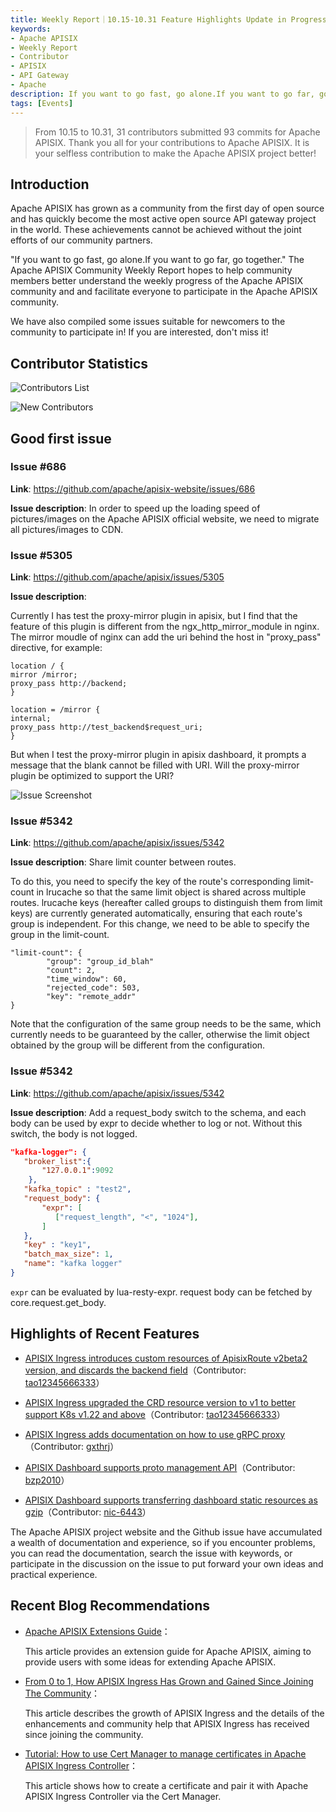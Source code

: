 ```yaml
---
title: Weekly Report｜10.15-10.31 Feature Highlights Update in Progress
keywords:
- Apache APISIX
- Weekly Report
- Contributor
- APISIX
- API Gateway
- Apache
description: If you want to go fast, go alone.If you want to go far, go together. The Apache APISIX Community Weekly Report hopes to help community members better understand the weekly progress of the Apache APISIX community and and facilitate everyone to participate in the Apache APISIX community.
tags: [Events]
---
```


> From 10.15 to 10.31, 31 contributors submitted 93 commits for Apache APISIX. Thank you all for your contributions to Apache APISIX. It is your selfless contribution to make the Apache APISIX project better!

<!--truncate-->

## Introduction

Apache APISIX has grown as a community from the first day of open source and has quickly become the most active open source API gateway project in the world. These achievements cannot be achieved without the joint efforts of our community partners.

"If you want to go fast, go alone.If you want to go far, go together." The Apache APISIX Community Weekly Report hopes to help community members better understand the weekly progress of the Apache APISIX community and and facilitate everyone to participate in the Apache APISIX community.

We have also compiled some issues suitable for newcomers to the community to participate in! If you are interested, don't miss it!

## Contributor Statistics

![Contributors List](https://static.apiseven.com/202108/1635733917401-732f84d0-24a1-4c31-acea-4e45f5e56816.png)

![New Contributors](https://static.apiseven.com/202108/1635735281818-c6cb23ce-4242-44ee-a569-38a46b607253.31eng)

## Good first issue

### Issue #686

**Link**: https://github.com/apache/apisix-website/issues/686

**Issue description**: In order to speed up the loading speed of pictures/images on the Apache APISIX official website, we need to migrate all pictures/images to CDN.

### Issue #5305

**Link**: https://github.com/apache/apisix/issues/5305

**Issue description**:

Currently I has test the proxy-mirror plugin in apisix, but I find that the feature of this plugin is different from the ngx_http_mirror_module in nginx. The mirror moudle of nginx can add the uri behind the host in "proxy_pass" directive, for example:

```
location / {
mirror /mirror;
proxy_pass http://backend;
}

location = /mirror {
internal;
proxy_pass http://test_backend$request_uri;
}
```

But when I test the proxy-mirror plugin in apisix dashboard, it prompts a message that the blank cannot be filled with URI. Will the proxy-mirror plugin be optimized to support the URI?

![Issue Screenshot](https://static.apiseven.com/202108/1635734126653-8fe4c1e7-5b9a-4e78-b747-fb30cbae7f36.png)

### Issue #5342

**Link**: https://github.com/apache/apisix/issues/5342

**Issue description**: Share limit counter between routes.

To do this, you need to specify the key of the route's corresponding limit-count in lrucache so that the same limit object is shared across multiple routes. lrucache keys (hereafter called groups to distinguish them from limit keys) are currently generated automatically, ensuring that each route's group is independent. For this change, we need to be able to specify the group in the limit-count.

```
"limit-count": {
        "group": "group_id_blah"
        "count": 2,
        "time_window": 60,
        "rejected_code": 503,
        "key": "remote_addr"
}
```

Note that the configuration of the same group needs to be the same, which currently needs to be guaranteed by the caller, otherwise the limit object obtained by the group will be different from the configuration.

### Issue #5342

**Link**: https://github.com/apache/apisix/issues/5342

**Issue description**: Add a request_body switch to the schema, and each body can be used by expr to decide whether to log or not. Without this switch, the body is not logged.

```json
"kafka-logger": {
   "broker_list":{
       "127.0.0.1":9092
    },
   "kafka_topic" : "test2",
   "request_body": {
       "expr": [
          ["request_length", "<", "1024"],
       ]
   },
   "key" : "key1",
   "batch_max_size": 1,
   "name": "kafka logger"
}
```

`expr` can be evaluated by lua-resty-expr. request body can be fetched by core.request.get_body.

## Highlights of Recent Features

- [APISIX Ingress introduces custom resources of ApisixRoute v2beta2 version, and discards the backend field](https://github.com/apache/apisix-ingress-controller/pull/698)（Contributor: [tao12345666333](https://github.com/tao12345666333)）

- [APISIX Ingress upgraded the CRD resource version to v1 to better support K8s v1.22 and above](https://github.com/apache/apisix-ingress-controller/pull/697)（Contributor: [tao12345666333](https://github.com/tao12345666333)）

- [APISIX Ingress adds documentation on how to use gRPC proxy](https://github.com/apache/apisix-ingress-controller/pull/699)（Contributor: [gxthrj](https://github.com/gxthrj)）

- [APISIX Dashboard supports proto management API](https://github.com/apache/apisix-dashboard/pull/2099)（Contributor: [bzp2010](https://github.com/bzp2010)）

- [APISIX Dashboard supports transferring dashboard static resources as gzip](https://github.com/apache/apisix-dashboard/pull/2178)（Contributor: [nic-6443](https://github.com/nic-6443)）

The Apache APISIX project website and the Github issue have accumulated a wealth of documentation and experience, so if you encounter problems, you can read the documentation, search the issue with keywords, or participate in the discussion on the issue to put forward your own ideas and practical experience.

## Recent Blog Recommendations

- [Apache APISIX Extensions Guide](http://apisix.apache.org/blog/2021/10/29/Extension-guide)：

  This article provides an extension guide for Apache APISIX, aiming to provide users with some ideas for extending Apache APISIX.

- [From 0 to 1, How APISIX Ingress Has Grown and Gained Since Joining The Community](https://apisix.apache.org/blog/2021/10/26/APISIX-Ingress/)：

  This article describes the growth of APISIX Ingress and the details of the enhancements and community help that APISIX Ingress has received since joining the community.

- [Tutorial: How to use Cert Manager to manage certificates in Apache APISIX Ingress Controller](https://apisix.apache.org/blog/2021/10/22/cert-manager-in-ingress/)：

  This article shows how to create a certificate and pair it with Apache APISIX Ingress Controller via the Cert Manager.

